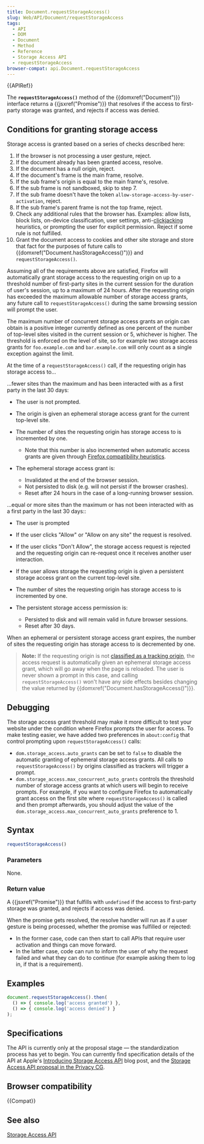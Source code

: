 ```yaml
---
title: Document.requestStorageAccess()
slug: Web/API/Document/requestStorageAccess
tags:
  - API
  - DOM
  - Document
  - Method
  - Reference
  - Storage Access API
  - requestStorageAccess
browser-compat: api.Document.requestStorageAccess
---
```

{{APIRef}}

The **`requestStorageAccess()`** method of the
{{domxref("Document")}} interface returns a {{jsxref("Promise")}} that resolves if the
access to first-party storage was granted, and rejects if access was denied.

## Conditions for granting storage access

Storage access is granted based on a series of checks described here:

1. If the browser is not processing a user gesture, reject.
2. If the document already has been granted access, resolve.
3. If the document has a null origin, reject.
4. If the document's frame is the main frame, resolve.
5. If the sub frame's origin is equal to the main frame's, resolve.
6. If the sub frame is not sandboxed, skip to step 7.
7. If the sub frame doesn't have the token
    `allow-storage-access-by-user-activation`, reject.
8. If the sub frame's parent frame is not the top frame, reject.
9. Check any additional rules that the browser has. Examples: allow lists, block lists,
    on-device classification, user settings, anti-[clickjacking](/en-US/docs/Glossary/Clickjacking) heuristics, or prompting
    the user for explicit permission. Reject if some rule is not fulfilled.
10. Grant the document access to cookies and other site storage and store that fact for
    the purposes of future calls to {{domxref("Document.hasStorageAccess()")}} and
    `requestStorageAccess()`.

Assuming all of the requirements above are satisfied, Firefox will automatically grant
storage access to the requesting origin on up to a threshold number of first-party
sites in the current session for the duration of user's session, up to a maximum of 24
hours. After the requesting origin has exceeded the maximum allowable number of storage
access grants, any future call to `requestStorageAccess()` during the same
browsing session will prompt the user.

The maximum number of concurrent storage access grants an origin can obtain is a
positive integer currently defined as one percent of the number of top-level sites
visited in the current session or 5, whichever is higher. The threshold is enforced on
the level of site, so for example two storage access grants for
`foo.example.com` and `bar.example.com` will only count as a
single exception against the limit.

At the time of a `requestStorageAccess()` call, if the requesting origin has
storage access to...

...fewer sites than the maximum and has been interacted with as a first party in the last 30 days:

- The user is not prompted.
- The origin is given an ephemeral storage access grant for the current top-level
  site.
- The number of sites the requesting origin has storage access to is incremented by
  one.

  - Note that this number is also incremented when automatic access grants are given
    through [Firefox
    compatibility heuristics](/en-US/docs/Web/Privacy/Storage_Access_Policy#automatic_storage_access_upon_interaction).

- The ephemeral storage access grant is:

  - Invalidated at the end of the browser session.
  - Not persisted to disk (e.g. will not persist if the browser crashes).
  - Reset after 24 hours in the case of a long-running browser session.

...equal or more sites than the maximum or has not been interacted with as a first party in the last 30 days::

- The user is prompted
- If the user clicks "Allow" or "Allow on any site" the request is resolved.
- If the user clicks "Don't Allow", the storage access request is rejected and the
  requesting origin can re-request once it receives another user interaction.
- If the user allows storage the requesting origin is given a persistent storage
  access grant on the current top-level site.
- The number of sites the requesting origin has storage access to is incremented by
  one.
- The persistent storage access permission is:

  - Persisted to disk and will remain valid in future browser sessions.
  - Reset after 30 days.

When an ephemeral or persistent storage access grant expires, the number of sites the
requesting origin has storage access to is decremented by one.

> **Note:** If the requesting origin is not [classified
> as a tracking origin](/en-US/docs/Web/Privacy/Storage_Access_Policy#tracking_protection_explained), the access request is automatically given an ephemeral
> storage access grant, which will go away when the page is reloaded. The user is never
> shown a prompt in this case, and calling `requestStorageAccess()` won't
> have any side effects besides changing the value returned by
> {{domxref("Document.hasStorageAccess()")}}.

## Debugging

The storage access grant threshold may make it more difficult to test your website
under the condition where Firefox prompts the user for access. To make testing easier,
we have added two preferences in `about:config` that control prompting upon
`requestStorageAccess()` calls:

- `dom.storage_access.auto_grants` can be set to `false` to
  disable the automatic granting of ephemeral storage access grants. All calls to
  `requestStorageAccess()` by origins classified as trackers will trigger a
  prompt.
- `dom.storage_access.max_concurrent_auto_grants` controls the threshold
  number of storage access grants at which users will begin to receive prompts. For
  example, if you want to configure Firefox to automatically grant access on the first
  site where `requestStorageAccess()` is called and then prompt afterwards,
  you should adjust the value of the
  `dom.storage_access.max_concurrent_auto_grants` preference to 1.

## Syntax

```js
requestStorageAccess()
```

### Parameters

None.

### Return value

A {{jsxref("Promise")}} that fulfills with `undefined` if the access to
first-party storage was granted, and rejects if access was denied.

When the promise gets resolved, the resolve handler will run as if a user gesture is
being processed, whether the promise was fulfilled or rejected:

- In the former case, code can then start to call APIs that require user activation
  and things can move forward.
- In the latter case, code can run to inform the user of why the request failed and
  what they can do to continue (for example asking them to log in, if that is a
  requirement).

## Examples

```js
document.requestStorageAccess().then(
  () => { console.log('access granted') },
  () => { console.log('access denied') }
);
```

## Specifications

The API is currently only at the proposal stage — the standardization process has yet
to begin. You can currently find specification details of the API at Apple's [Introducing
Storage Access API](https://webkit.org/blog/8124/introducing-storage-access-api/) blog post, and the [Storage Access API proposal in the
Privacy CG](https://github.com/privacycg/storage-access).

## Browser compatibility

{{Compat}}

## See also

[Storage Access API](/en-US/docs/Web/API/Storage_Access_API)
